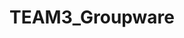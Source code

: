 # TEAM3_Groupware

   <!-- 
   공통 내용

   상단 제목과 라인 
.content_box {  
    height: 80px;
    width: 100%;
    font-size: 2rem;
    font-family: 'BBTreeGR';
    padding: 15px;
    border-bottom: 1px solid gray;
    font-weight: bold;
    display: flex;
    align-items: center;
    position: relative;
    }
         
         
유토폰트    
 @font-face {
 font-family: 'BBTreeGR';
 src: url('https://cdn.jsdelivr.net/gh/projectnoonnu/noonfonts_nine_@1.1/BBTreeGR.woff') format('woff');
 font-weight: normal;
 font-style: normal;
}


아이콘 xeicon
  <link rel="stylesheet" href="//cdn.jsdelivr.net/npm/xeicon@2.3.3/xeicon.min.css">



-->